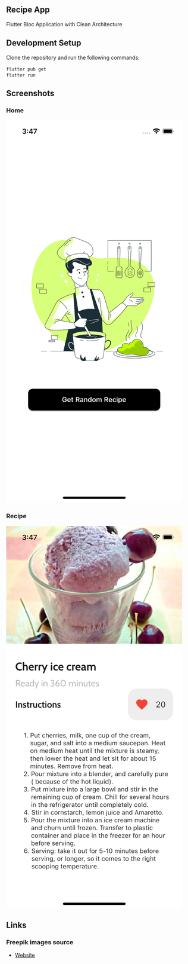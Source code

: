 ## Recipe App

Flutter Bloc Application with Clean Architecture

## Development Setup
Clone the repository and run the following commands:
```
flutter pub get
flutter run
```

## Screenshots

### Home
<img src="assets/screenshots/home.png" />

### Recipe
<img src="assets/screenshots/recipe.png" />

## Links
### Freepik images source
* [Website](https://www.freepik.es/stories)